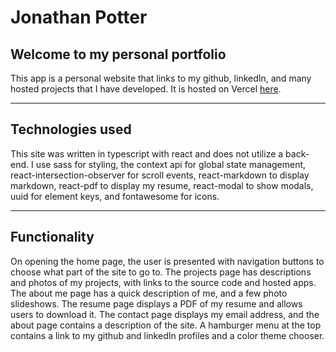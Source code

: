 # Jonathan Potter

## Welcome to my personal portfolio

This app is a personal website that links to my github, linkedIn, and many hosted projects that I have developed. It is hosted on Vercel [here](https://portfolio-kappa-black-98.vercel.app/).

---

## Technologies used

This site was written in typescript with react and does not utilize a
back-end. I use sass for styling, the context api for global state
management, react-intersection-observer for scroll events,
react-markdown to display markdown, react-pdf to display my resume,
react-modal to show modals, uuid for element keys, and fontawesome for
icons.

---

## Functionality

On opening the home page, the user is presented with navigation buttons to choose what part of the site to go to. The projects page has descriptions and photos of my projects, with links to the source code and hosted apps. The about me page has a quick description of me, and a few photo slideshows. The resume page displays a PDF of my resume and allows users to download it. The contact page displays my email address, and the about page contains a description of the site. A hamburger menu at the top contains a link to my github and linkedIn profiles and a color theme chooser.
